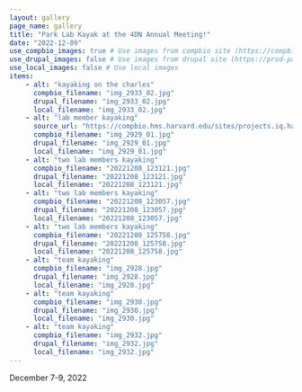 ```yaml
---
layout: gallery
page_name: gallery
title: "Park Lab Kayak at the 4DN Annual Meeting!"
date: "2022-12-09"
use_compbio_images: true # Use images from compbio site (https://compbio.hms.harvard.edu/)
use_drupal_images: false # Use images from drupal site (https://prod-parklab.drupalsites.harvard.edu)
use_local_images: false # Use local images
items:
    - alt: "kayaking on the charles"
      compbio_filename: "img_2933_02.jpg"
      drupal_filename: "img_2933_02.jpg"
      local_filename: "img_2933_02.jpg"
    - alt: "lab member kayaking"
      source_url: "https://compbio.hms.harvard.edu/sites/projects.iq.harvard.edu/files/styles/media_gallery_large/public/img_2929_01.jpg"
      compbio_filename: "img_2929_01.jpg"
      drupal_filename: "img_2929_01.jpg"
      local_filename: "img_2929_01.jpg"
    - alt: "two lab members kayaking"
      compbio_filename: "20221208_123121.jpg"
      drupal_filename: "20221208_123121.jpg"
      local_filename: "20221208_123121.jpg"
    - alt: "two lab members kayaking"
      compbio_filename: "20221208_123057.jpg"
      drupal_filename: "20221208_123057.jpg"
      local_filename: "20221208_123057.jpg"
    - alt: "two lab members kayaking"
      compbio_filename: "20221208_125758.jpg"
      drupal_filename: "20221208_125758.jpg"
      local_filename: "20221208_125758.jpg"
    - alt: "team kayaking"
      compbio_filename: "img_2928.jpg"
      drupal_filename: "img_2928.jpg"
      local_filename: "img_2928.jpg"
    - alt: "team kayaking"
      compbio_filename: "img_2930.jpg"
      drupal_filename: "img_2930.jpg"
      local_filename: "img_2930.jpg"
    - alt: "team kayaking"
      compbio_filename: "img_2932.jpg"
      drupal_filename: "img_2932.jpg"
      local_filename: "img_2932.jpg"
---
```


December 7-9, 2022